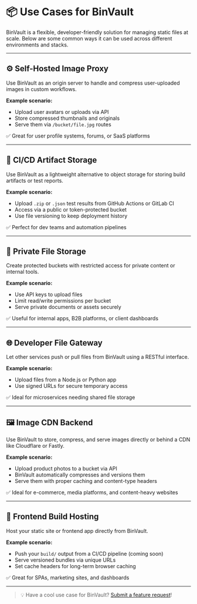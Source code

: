 # 📦 Use Cases for BinVault

BinVault is a flexible, developer-friendly solution for managing static files at scale. Below are some common ways it can be used across different environments and stacks.

---
## ⚙️ Self-Hosted Image Proxy

Use BinVault as an origin server to handle and compress user-uploaded images in custom workflows.

**Example scenario:**
- Upload user avatars or uploads via API
- Store compressed thumbnails and originals
- Serve them via `/bucket/file.jpg` routes

✅ Great for user profile systems, forums, or SaaS platforms

---

## 🧪 CI/CD Artifact Storage

Use BinVault as a lightweight alternative to object storage for storing build artifacts or test reports.

**Example scenario:**
- Upload `.zip` or `.json` test results from GitHub Actions or GitLab CI
- Access via a public or token-protected bucket
- Use file versioning to keep deployment history

✅ Perfect for dev teams and automation pipelines

---


## 🔐 Private File Storage

Create protected buckets with restricted access for private content or internal tools.

**Example scenario:**
- Use API keys to upload files
- Limit read/write permissions per bucket
- Serve private documents or assets securely

✅ Useful for internal apps, B2B platforms, or client dashboards

---

## 🌐 Developer File Gateway

Let other services push or pull files from BinVault using a RESTful interface.

**Example scenario:**
- Upload files from a Node.js or Python app
- Use signed URLs for secure temporary access

✅ Ideal for microservices needing shared file storage

---

## 🖼️ Image CDN Backend

Use BinVault to store, compress, and serve images directly or behind a CDN like Cloudflare or Fastly.

**Example scenario:**
- Upload product photos to a bucket via API
- BinVault automatically compresses and versions them
- Serve them with proper caching and content-type headers

✅ Ideal for e-commerce, media platforms, and content-heavy websites

---

## 🚀 Frontend Build Hosting

Host your static site or frontend app directly from BinVault.

**Example scenario:**
- Push your `build/` output from a CI/CD pipeline (coming soon)
- Serve versioned bundles via unique URLs
- Set cache headers for long-term browser caching

✅ Great for SPAs, marketing sites, and dashboards

---

> 💡 Have a cool use case for BinVault? [Submit a feature request](https://github.com/kalevski/binvault/issues/new?template=feature_request.md)!